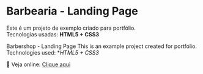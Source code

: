 # Barbearia - Landing Page                                                       

Este é um projeto de exemplo criado para portfólio.                    
Tecnologias usadas: **HTML5 + CSS3**                                        


Barbershop - Landing Page
This is an example project created for portfolio.
Technologies used: **HTML5 + CSS3*

🔗 Veja online: [Clique aqui](https://pedro-h-dev.github.io)

